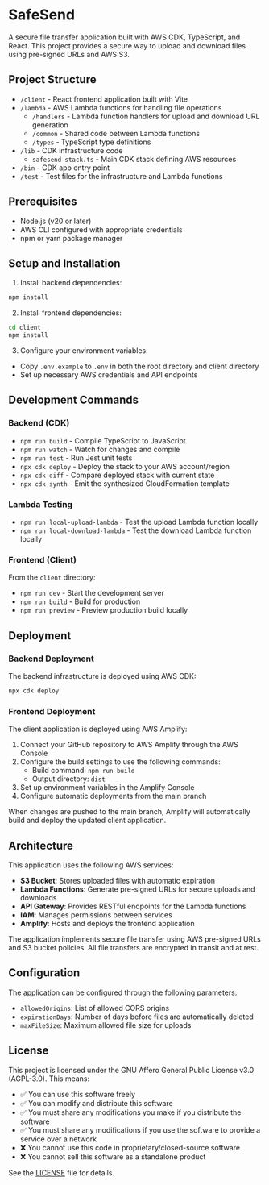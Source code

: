 # SafeSend

A secure file transfer application built with AWS CDK, TypeScript, and React. This project provides a secure way to upload and download files using pre-signed URLs and AWS S3.

## Project Structure

- `/client` - React frontend application built with Vite
- `/lambda` - AWS Lambda functions for handling file operations
  - `/handlers` - Lambda function handlers for upload and download URL generation
  - `/common` - Shared code between Lambda functions
  - `/types` - TypeScript type definitions
- `/lib` - CDK infrastructure code
  - `safesend-stack.ts` - Main CDK stack defining AWS resources
- `/bin` - CDK app entry point
- `/test` - Test files for the infrastructure and Lambda functions

## Prerequisites

- Node.js (v20 or later)
- AWS CLI configured with appropriate credentials
- npm or yarn package manager

## Setup and Installation

1. Install backend dependencies:
```bash
npm install
```

2. Install frontend dependencies:
```bash
cd client
npm install
```

3. Configure your environment variables:
- Copy `.env.example` to `.env` in both the root directory and client directory
- Set up necessary AWS credentials and API endpoints

## Development Commands

### Backend (CDK)

* `npm run build`   - Compile TypeScript to JavaScript
* `npm run watch`   - Watch for changes and compile
* `npm run test`    - Run Jest unit tests
* `npx cdk deploy`  - Deploy the stack to your AWS account/region
* `npx cdk diff`    - Compare deployed stack with current state
* `npx cdk synth`   - Emit the synthesized CloudFormation template

### Lambda Testing

* `npm run local-upload-lambda`   - Test the upload Lambda function locally
* `npm run local-download-lambda` - Test the download Lambda function locally

### Frontend (Client)

From the `client` directory:

* `npm run dev`     - Start the development server
* `npm run build`   - Build for production
* `npm run preview` - Preview production build locally

## Deployment

### Backend Deployment

The backend infrastructure is deployed using AWS CDK:

```bash
npx cdk deploy
```

### Frontend Deployment

The client application is deployed using AWS Amplify:

1. Connect your GitHub repository to AWS Amplify through the AWS Console
2. Configure the build settings to use the following commands:
   - Build command: `npm run build`
   - Output directory: `dist`
3. Set up environment variables in the Amplify Console
4. Configure automatic deployments from the main branch

When changes are pushed to the main branch, Amplify will automatically build and deploy the updated client application.

## Architecture

This application uses the following AWS services:

- **S3 Bucket**: Stores uploaded files with automatic expiration
- **Lambda Functions**: Generate pre-signed URLs for secure uploads and downloads
- **API Gateway**: Provides RESTful endpoints for the Lambda functions
- **IAM**: Manages permissions between services
- **Amplify**: Hosts and deploys the frontend application

The application implements secure file transfer using AWS pre-signed URLs and S3 bucket policies. All file transfers are encrypted in transit and at rest.

## Configuration

The application can be configured through the following parameters:

- `allowedOrigins`: List of allowed CORS origins
- `expirationDays`: Number of days before files are automatically deleted
- `maxFileSize`: Maximum allowed file size for uploads

## License

This project is licensed under the GNU Affero General Public License v3.0 (AGPL-3.0). This means:

- ✅ You can use this software freely
- ✅ You can modify and distribute this software
- ✅ You must share any modifications you make if you distribute the software
- ✅ You must share any modifications if you use the software to provide a service over a network
- ❌ You cannot use this code in proprietary/closed-source software
- ❌ You cannot sell this software as a standalone product

See the [LICENSE](LICENSE) file for details.

